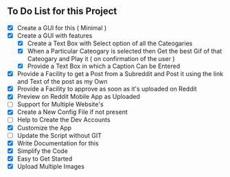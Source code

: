 ## To Do List for this Project

- [x] Create a GUI for this ( Minimal )
- [x] Create a GUI with features
  - [x] Create a Text Box with Select option of all the Cateogaries
  - [x] When a Particular Cateogary is selected then Get the best Gif of that Cateogary and Play it ( on confirmation of the user )
  - [x] Provide a Text Box in which a Caption Can be Entered
- [x] Provide a Facility to get a Post from a Subreddit and Post it using the link and Text of the post as my Own
- [x] Provide a Facility to approve as soon as it's uploaded on Reddit
- [x] Preview on Reddit Mobile App as Uploaded
- [ ] Support for Multiple Website's
- [x] Create a New Config File if not present
- [ ] Help to Create the Dev Accounts
- [x] Customize the App
- [ ] Update the Script without GIT
- [x] Write Documentation for this
- [x] Simplify the Code
- [x] Easy to Get Started
- [x] Upload Multiple Images
